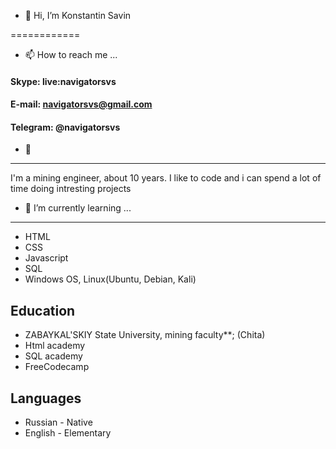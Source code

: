 - 👋 Hi, I’m Konstantin Savin

============

- 📫 How to reach me ...

#### Skype: live:navigatorsvs
#### E-mail: navigatorsvs@gmail.com
#### Telegram: @navigatorsvs

- 👀
----------
I'm a mining engineer, about 10 years. I like to code and i can spend a lot of time doing intresting projects

- 🌱 I’m currently learning ...
----------

* HTML
* CSS
* Javascript
* SQL
* Windows OS, Linux(Ubuntu, Debian, Kali)

Education
---------

* ZABAYKAL'SKIY State University, mining faculty**; (Chita)
* Html academy
* SQL academy
* FreeCodecamp


Languages
----------------------------------------
* Russian - Native
* English - Elementary

